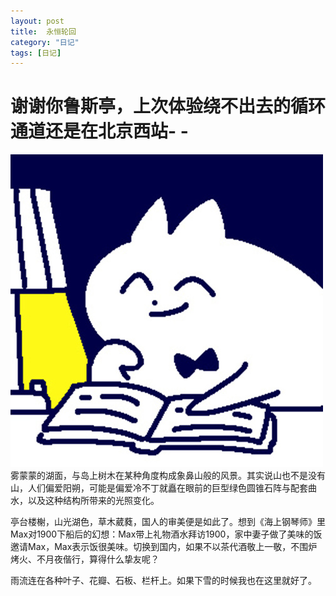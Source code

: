```yaml
---
layout: post
title:  永恒轮回
category: "日记"
tags: [日记]
---
```

# 谢谢你鲁斯亭，上次体验绕不出去的循环通道还是在北京西站- -
![Alt text](/asset/领结猫学习.jpg)
雾蒙蒙的湖面，与岛上树木在某种角度构成象鼻山般的风景。其实说山也不是没有山，人们偏爱阳朔，可能是偏爱冷不丁就矗在眼前的巨型绿色圆锥石阵与配套曲水，以及这种结构所带来的光照变化。

亭台楼榭，山光湖色，草木葳蕤，国人的审美便是如此了。想到《海上钢琴师》里Max对1900下船后的幻想：Max带上礼物酒水拜访1900，家中妻子做了美味的饭邀请Max，Max表示饭很美味。切换到国内，如果不以茶代酒敬上一敬，不围炉烤火、不月夜偕行，算得什么挚友呢？

雨流连在各种叶子、花瓣、石板、栏杆上。如果下雪的时候我也在这里就好了。